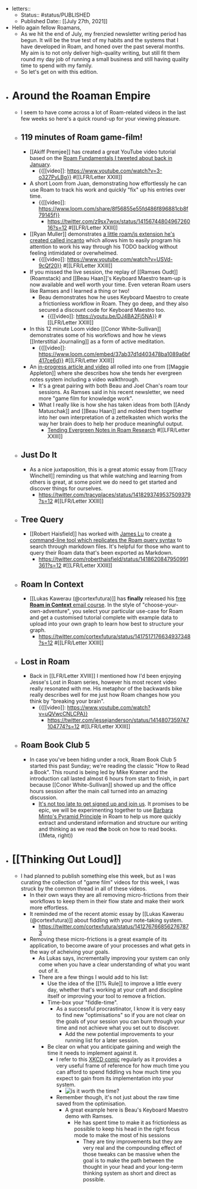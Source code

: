 - letters::
    - Status:: #status/PUBLISHED
    - Published Date:: [[July 27th, 2021]]
- Hello again fellow Roamans,
    - As we hit the end of July, my frenzied newsletter writing period has begun. It will be the true test of my habits and the systems that I have developed in Roam, and honed over the past several months. My aim is to not only deliver high-quality writing, but still fit them round my day job of running a small business and still having quality time to spend with my family.
    - So let's get on with this edition.
- # Around the Roaman Empire
    - I seem to have come across a lot of Roam-related videos in the last few weeks so here's a quick round-up for your viewing pleasure.
    - ## 119 minutes of Roam game-film!
        - [[Akiff Premjee]] has created a great YouTube video tutorial based on the [Roam Fundamentals I tweeted about back in January](https://twitter.com/elaptics/status/1353335275842367490).
            - {{[[video]]: https://www.youtube.com/watch?v=3-o327PyLBg}} #[[LFR/Letter XXIII]]
        - A short Loom from Juan, demonstrating how effortlessly he can use Roam to track his work and quickly "fix" up his entries over time.
            - {{[[video]]: https://www.loom.com/share/8f56855e55fd486f896881cb8f79145f}}
                - https://twitter.com/z9sx7wox/status/1415674480496726016?s=12 #[[LFR/Letter XXIII]]
        - [[Ryan Muller]] demonstrates [a little roam/js extension he's created called incanto](https://gist.github.com/hungriesthippo/a79cfe61f44d1c0d2f54f64dffe58671) which allows him to easily program his attention to work his way through his TODO backlog without feeling intimidated or overwhelmed.
            - {{[[video]]: https://www.youtube.com/watch?v=USVd-9cQf20}} #[[LFR/Letter XXIII]]
        - If you missed the live session, the replay of [[Ramses Oudt]] (Roamstack) and [[Beau Haan]]'s Keyboard Maestro team-up is now available and well worth your time. Even veteran Roam users like Ramses and I learned a thing or two!
            - Beau demonstrates how he uses Keyboard Maestro to create a frictionless workflow in Roam. They go deep, and they also secured a discount code for Keyboard Maestro too.
                - {{[[video]]: https://youtu.be/DJ4BA2Fj5NA}} #[[LFR/Letter XXIII]]
        - In this 12 minute Loom video [[Conor White-Sullivan]] demonstrates some of his workflows and how he views [[Interstitial Journaling]] as a form of active meditation.
            - {{[[video]]: https://www.loom.com/embed/37ab37d1d403478ba1089a6bf417ce6d}} #[[LFR/Letter XXIII]]
        - An [in-progress article and video](https://maggieappleton.com/roam-garden) all rolled into one from [[Maggie Appleton]] where she describes how she tends her evergreen notes system including a video walkthrough.
            - It's a great pairing with both Beau and Joel Chan's roam tour sessions. As Ramses said in his recent newsletter, we need more "game film for knowledge work".
            - What I really like is how she has taken ideas from both [[Andy Matuschak]] and [[Beau Haan]] and molded them together into her own interpretation of a zettelkasten which works the way her brain does to help her produce meaningful output.
                - [Tending Evergreen Notes in Roam Research](https://maggieappleton.com/roam-garden) #[[LFR/Letter XXIII]]
    - ## Just Do It
        - As a nice juxtaposition, this is a great atomic essay from [[Tracy Winchell]] reminding us that while watching and learning from others is great, at some point we do need to get started and discover things for ourselves.
            - https://twitter.com/tracyplaces/status/1418293749537509379?s=12 #[[LFR/Letter XXIII]]
    - ## Tree Query
        - [[Robert Haisfield]] has worked with [James Lu](https://twitter.com/jamest_lu) to create [a command-line tool which replicates the Roam query syntax](https://github.com/CrazyPython/tree-query) to search through markdown files. It's helpful for those who want to query their Roam data that's been exported as Markdown.
            - https://twitter.com/roberthaisfield/status/1418620847950991361?s=12 #[[LFR/Letter XXIII]]
    - ## Roam In Context
        - [[Lukas Kawerau (@cortexfutura)]] has __finally__ released his [free __Roam in Context__ email course](https://signup.cortexfutura.com/roam-in-context). In the style of "choose-your-own-adventure", you select your particular use-case for Roam and get a customised tutorial complete with example data to upload into your own graph to learn how best to structure your graph.
            - https://twitter.com/cortexfutura/status/1417517176634937348?s=12 #[[LFR/Letter XXIII]]
    - ## Lost in Roam
        - Back in [[LFR/Letter XVIII]] I mentioned how I'd been enjoying Jesse's Lost in Roam series, however his most recent video really resonated with me. His metaphor of the backwards bike really describes well for me just how Roam changes how you think by "breaking your brain".
            - {{[[video]]: https://www.youtube.com/watch?v=uQVwcCNLCPA}}
                - https://twitter.com/jessejanderson/status/1414807359747104774?s=12 #[[LFR/Letter XXIII]]
    - ## Roam Book Club 5
        - In case you've been hiding under a rock, Roam Book Club 5 started this past Sunday; we're reading the classic "How to Read a Book". This round is being led by Mike Kramer and the introduction call lasted almost 6 hours from start to finish, in part because [[Conor White-Sullivan]] showed up and the office hours session after the main call turned into an amazing discussion.
            - [It's not too late to get signed up and join us](https://roamresearch.typeform.com/to/KgqpWjTI). It promises to be epic, we will be experimenting together to use [Barbara Minto's Pyramid Principle](https://tettra.com/article/minto-pyramid-principle/) in Roam to help us more quickly extract and understand information and structure our writing and thinking as we read __the__ book on how to read books. ((Meta, right))
- # [[Thinking Out Loud]]
    - I had planned to publish something else this week, but as I was curating the collection of "game film" videos for this week, I was struck by the common thread in all of these videos.
        - In their own ways they are all removing micro-frictions from their workflows to keep them in their flow state and make their work more effortless.
        - It reminded me of the recent atomic essay by [[Lukas Kawerau (@cortexfutura)]] about fiddling with your note-taking system.
            - https://twitter.com/cortexfutura/status/1412767668562767873
        - Removing these micro-frictions is a great example of its application, to become aware of your processes and what gets in the way of acheiving your goals.
            - As Lukas says, incrementally improving your system can only come when you have a clear understanding of what you want out of it.
            - There are a few things I would add to his list:
                - Use the idea of the [[1% Rule]] to improve a little every day, whether that's working at your craft and discipline itself or improving your tool to remove a friction.
                - Time-box your "fiddle-time".
                    - As a successful procrastinator, I know it is very easy to find new "optimisations" so if you are not clear on the goals of your session you can burn through your time and not achieve what you set out to discover.
                        - Add the new potential improvements to your running list for a later session.
                - Be clear on what you anticipate gaining and weigh the time it needs to implement against it.
                    - I refer to this [XKCD comic](https://xkcd.com/1205/) regularly as it provides a very useful frame of reference for how much time you can afford to spend fiddling vs how much time you expect to gain from its implementation into your system.
                        - ![is it worth the time?](https://imgs.xkcd.com/comics/is_it_worth_the_time.png)
                    - Remember though, it's not just about the raw time saved from the optimisation.
                        - A great example here is Beau's Keyboard Maestro demo with Ramses.
                            - He has spent time to make it as frictionless as possible to keep his head in the right focus mode to make the most of his sessions
                                - They are tiny improvements but they are very real and the compounding effect of those tweaks can be massive when the goal is to make the path between the thought in your head and your long-term thinking system as short and direct as possible.
